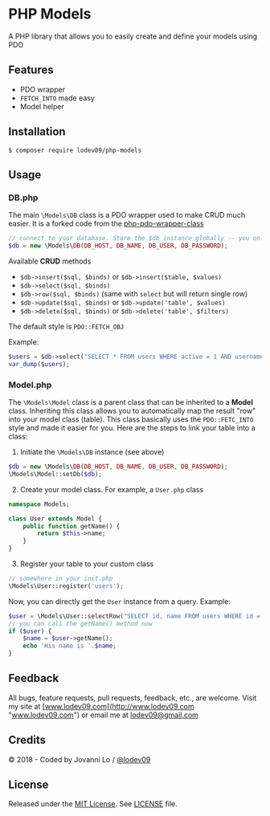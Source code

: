 PHP Models
============================

A PHP library that allows you to easily create and define your models using PDO

## Features
- PDO wrapper
- `FETCH_INTO` made easy
- Model helper

## Installation
```term
$ composer require lodev09/php-models
```

## Usage
### DB.php
The main `\Models\DB` class is a PDO wrapper used to make CRUD much easier. It is a forked code from the [php-pdo-wrapper-class](https://github.com/lonalore/php-pdo-wrapper-class)
```php
// connect to your database. Store the $db instance globally -- you only need to connect to your db ONCE!
$db = new \Models\DB(DB_HOST, DB_NAME, DB_USER, DB_PASSWORD);
```

Available **CRUD** methods
- `$db->insert($sql, $binds)` or `$db->insert($table, $values)`
- `$db->select($sql, $binds)`
- `$db->row($sql, $binds)` (same with `select` but will return single row)
- `$db->update($sql, $binds)` or `$db->update('table', $values)`
- `$db->delete($sql, $binds)` or `$db->delete('table', $filters)`

The default style is `PDO::FETCH_OBJ`

Example:
```php
$users = $db->select("SELECT * FROM users WHERE active = 1 AND username = :username", array('username' => 'lodev09'));
var_dump($users);
```

### Model.php
The `\Models\Model` class is a parent class that can be inherited to a **Model** class. Inheriting this class allows you to automatically map the result "row" into your model class (table). This class basically uses the `PDO::FETC_INTO` style and made it easier for you. Here are the steps to link your table into a class:

1. Initiate the `\Models\DB` instance (see above)
```php
$db = new \Models\DB(DB_HOST, DB_NAME, DB_USER, DB_PASSWORD);
\Models\Model::setDb($db);
```

2. Create your model class. For example, a `User.php` class
```php
namespace Models;

class User extends Model {
    public function getName() {
        return $this->name;
    }
}
```
3. Register your table to your custom class
```php
// somewhere in your init.php
\Models\User::register('users');
```

Now, you can directly get the `User` instance from a query. Example:
```php
$user = \Models\User::selectRow("SELECT id, name FROM users WHERE id = 1 AND active = 1");
// you can call the getName() method now
if ($user) {
    $name = $user->getName();
    echo 'His name is '.$name;
}
```

## Feedback
All bugs, feature requests, pull requests, feedback, etc., are welcome. Visit my site at [www.lodev09.com](http://www.lodev09.com "www.lodev09.com") or email me at [lodev09@gmail.com](mailto:lodev09@gmail.com)

## Credits
&copy; 2018 - Coded by Jovanni Lo / [@lodev09](http://twitter.com/lodev09)

## License
Released under the [MIT License](http://opensource.org/licenses/MIT).
See [LICENSE](LICENSE) file.
